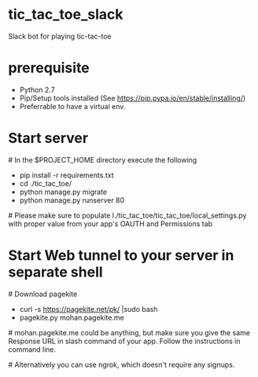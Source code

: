 # tic_tac_toe_slack
Slack bot for playing tic-tac-toe

# prerequisite
- Python 2.7 
- Pip/Setup tools installed (See https://pip.pypa.io/en/stable/installing/)
- Preferrable to have a virtual env.

# Start server

\# In the $PROJECT_HOME directory execute the following

- pip install -r requirements.txt
- cd ./tic_tac_toe/
- python manage.py migrate
- python manage.py runserver 80

\# Please make sure to populate l./tic_tac_toe/tic_tac_toe/local_settings.py with proper value from your app's OAUTH and Permissions tab

# Start Web tunnel to your server in separate shell

\# Download pagekite
- curl -s https://pagekite.net/pk/ |sudo bash
- pagekite.py mohan.pagekite.me 

\# mohan.pagekite.me could be anything, but make sure you give the same Response URL in slash command of your app. Follow the instructions in command line.
 
 \# Alternatively you can use ngrok, which doesn't require any signups.


